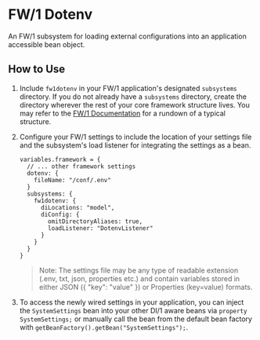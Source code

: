 
# FW/1 Dotenv

An FW/1 subsystem for loading external configurations into an application accessible bean object.

## How to Use

1. Include `fw1dotenv` in your FW/1 application's designated `subsystems` directory. If you do not already have a `subsystems` directory, create the directory wherever the rest of your core framework structure lives. You may refer to the [FW/1 Documentation](http://framework-one.github.io/documentation/developing-applications.html#basic-application-structure) for a rundown of a typical structure.
1. Configure your FW/1 settings to include the location of your settings file and the subsystem's load listener for integrating the settings as a bean.
    ```
	variables.framework = {
	  // ... other framework settings
	  dotenv: {
	    fileName: "/conf/.env"
	  }
	  subsystems: {
	    fw1dotenv: {
	      diLocations: "model",
	      diConfig: {
	        omitDirectoryAliases: true,
	        loadListener: "DotenvListener"
	      }
	    }
	  }
	}
    ```

    > Note: The settings file may be any type of readable extension (.env, txt, json, properties etc.) and contain variables stored in either JSON ({ "key": "value" }) or Properties (key=value) formats.

1. To access the newly wired settings in your application, you can inject the `SystemSettings` bean into your other DI/1 aware beans via `property SystemSettings;` or manually call the bean from the default bean factory with `getBeanFactory().getBean("SystemSettings");`.
